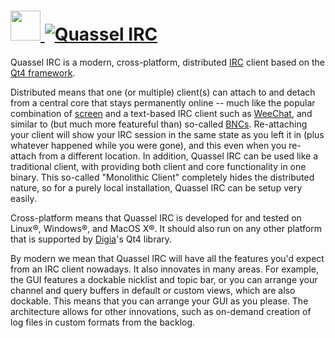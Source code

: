 # [<img src="https://cdn.rawgit.com/AdmiringWorm/chocolatey-packages/666991132c85cfd09e577d6caadd5a6256921012/icons/quassel.png" height="48" width="48" /> ![Quassel IRC](https://img.shields.io/chocolatey/v/quassel.svg?label=Quassel%20IRC&style=for-the-badge)](https://chocolatey.org/packages/quassel)

Quassel IRC is a modern, cross-platform, distributed [IRC][] client based on the [Qt4 framework][Qt4].

Distributed means that one (or multiple) client(s) can attach to and detach from a central core that stays permanently online -- much like the popular combination of [screen][] and a text-based IRC client such as [WeeChat][], and similar to (but much more featureful than) so-called [BNCs][]. Re-attaching your client will show your IRC session in the same state as you left it in (plus whatever happened while you were gone), and this even when you re-attach from a different location. In addition, Quassel IRC can be used like a traditional client, with providing both client and core functionality in one binary. This so-called "Monolithic Client" completely hides the distributed nature, so for a purely local installation, Quassel IRC can be setup very easily.

Cross-platform means that Quassel IRC is developed for and tested on Linux®, Windows®, and MacOS X®. It should also run on any other platform that is supported by [Digia][]'s Qt4 library.

By modern we mean that Quassel IRC will have all the features you'd expect from an IRC client nowadays. It also innovates in many areas. For example, the GUI features a dockable nicklist and topic bar, or you can arrange your channel and query buffers in default or custom views, which are also dockable. This means that you can arrange your GUI as you please. The architecture allows for other innovations, such as on-demand creation of log files in custom formats from the backlog.

[IRC]: http://en.wikipedia.org/wiki/IRC
[Qt4]: http://www.trolltech.com/products/qt
[screen]: http://en.wikipedia.org/wiki/GNU_Screen
[WeeChat]: http://weechat.flashtux.org/
[BNCs]: http://en.wikipedia.org/wiki/Bouncer_(networking)
[Digia]: http://qt.digia.com/
